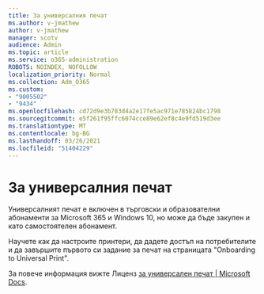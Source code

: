 ```yaml
---
title: За универсалния печат
ms.author: v-jmathew
author: v-jmathew
manager: scotv
audience: Admin
ms.topic: article
ms.service: o365-administration
ROBOTS: NOINDEX, NOFOLLOW
localization_priority: Normal
ms.collection: Adm_O365
ms.custom:
- "9005502"
- "9434"
ms.openlocfilehash: cd72d9e3b783d4a2e17fe5ac971e785824bc1798
ms.sourcegitcommit: e5f261f95ffc6074cce89e62ef8c4e9fd519d3ee
ms.translationtype: MT
ms.contentlocale: bg-BG
ms.lasthandoff: 03/26/2021
ms.locfileid: "51404229"
---
```

# <a name="about-universal-print"></a>За универсалния печат

Универсалният печат е включен в търговски и образователни абонаменти за Microsoft 365 и Windows 10, но може да бъде закупен и като самостоятелен абонамент.

Научете как да настроите принтери, да дадете достъп на потребителите и да завършите първото си задание за печат на страницата "Onboarding to Universal Print".

За повече информация вижте Лиценз [за универсален печат | Microsoft Docs](https://docs.microsoft.com/universal-print/fundamentals/universal-print-license).
